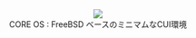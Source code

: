 <div align="center">
<img src="https://user-images.githubusercontent.com/88177671/190918419-764467bc-b945-4200-9fc6-db0bdec67520.png">
<br>
CORE OS : FreeBSD ベースのミニマムなCUI環境
</div>
